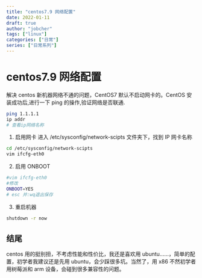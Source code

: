 ```yaml
---
title: "centos7.9 网络配置"
date: 2022-01-11
draft: true
author: "jobcher"
tags: ["linux"]
categories: ["日常"]
series: ["日常系列"]
---
```


# centos7.9 网络配置

解决 centos 新机器网络不通的问题，CentOS7 默认不启动网卡的。CentOS 安装成功后,进行一下 ping 的操作,验证网络是否联通.

```sh
ping 1.1.1.1
ip addr
# 查看ip网络名称
```

1. 启用网卡
   进入 /etc/sysconfig/network-scipts 文件夹下，找到 IP 网卡名称

```sh
cd /etc/sysconfig/network-scipts
vim ifcfg-eth0
```

2. 启用 ONBOOT

```sh
#vim ifcfg-eth0
#修改
ONBOOT=YES
# esc 并:wq退出保存
```

3. 重启机器

```sh
shutdown -r now
```

## 结尾

centos 用的挺别扭，不考虑性能和性价比，我还是喜欢用 ubuntu……，简单的配置，初学者我建议还是先用 ubuntu，会少踩很多坑。当然了，用 x86 不然初学者用树莓派和 arm 设备，会碰到很多兼容性的问题。
